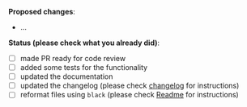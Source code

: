 **Proposed changes**:
- ...

**Status (please check what you already did)**:
- [ ] made PR ready for code review
- [ ] added some tests for the functionality
- [ ] updated the documentation
- [ ] updated the changelog (please check [changelog](https://github.com/RasaHQ/rasa-sdk/tree/master/changelog) for instructions)
- [ ] reformat files using `black` (please check [Readme](https://github.com/RasaHQ/rasa-sdk#code-style) for instructions)
